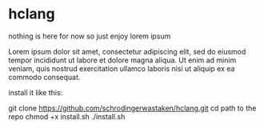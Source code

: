 # hclang
nothing is here for now so just enjoy lorem ipsum


Lorem ipsum dolor sit amet, consectetur adipiscing elit, sed do eiusmod tempor incididunt ut labore et dolore magna aliqua. Ut enim ad minim veniam, quis nostrud exercitation ullamco laboris nisi ut aliquip ex ea commodo consequat.

install it like this:


  git clone https://github.com/schrodingerwastaken/hclang.git
  cd path to the repo
  chmod +x install.sh
  ./install.sh
